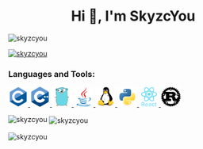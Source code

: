 <h1 align="center">Hi 👋, I'm SkyzcYou</h1>
<p align="left"> <img src="https://komarev.com/ghpvc/?username=skyzcyou&label=Profile%20views&color=0e75b6&style=flat" alt="skyzcyou" /> </p>

<p align="left"> <a href="https://twitter.com/skyzcyou" target="blank"><img src="https://img.shields.io/twitter/follow/skyzcyou?logo=twitter&style=for-the-badge" alt="skyzcyou" /></a> </p>

<h3 align="left">Languages and Tools:</h3>
<p align="left"> <a href="https://www.cprogramming.com/" target="_blank" rel="noreferrer"> <img src="https://raw.githubusercontent.com/devicons/devicon/master/icons/c/c-original.svg" alt="c" width="40" height="40"/> </a> <a href="https://www.w3schools.com/cpp/" target="_blank" rel="noreferrer"> <img src="https://raw.githubusercontent.com/devicons/devicon/master/icons/cplusplus/cplusplus-original.svg" alt="cplusplus" width="40" height="40"/> </a> <a href="https://golang.org" target="_blank" rel="noreferrer"> <img src="https://raw.githubusercontent.com/devicons/devicon/master/icons/go/go-original.svg" alt="go" width="40" height="40"/> </a> <a href="https://www.java.com" target="_blank" rel="noreferrer"> <img src="https://raw.githubusercontent.com/devicons/devicon/master/icons/java/java-original.svg" alt="java" width="40" height="40"/> </a> <a href="https://www.linux.org/" target="_blank" rel="noreferrer"> <img src="https://raw.githubusercontent.com/devicons/devicon/master/icons/linux/linux-original.svg" alt="linux" width="40" height="40"/> </a> <a href="https://www.python.org" target="_blank" rel="noreferrer"> <img src="https://raw.githubusercontent.com/devicons/devicon/master/icons/python/python-original.svg" alt="python" width="40" height="40"/> </a> <a href="https://reactjs.org/" target="_blank" rel="noreferrer"> <img src="https://raw.githubusercontent.com/devicons/devicon/master/icons/react/react-original-wordmark.svg" alt="react" width="40" height="40"/> </a> <a href="https://www.rust-lang.org" target="_blank" rel="noreferrer"> <img src="https://raw.githubusercontent.com/devicons/devicon/master/icons/rust/rust-plain.svg" alt="rust" width="40" height="40"/> </a> </p>

<p><img align="left" src="https://github-readme-stats.vercel.app/api/top-langs?username=skyzcyou&show_icons=true&locale=en&layout=compact" alt="skyzcyou" /></p>

<p>&nbsp;<img align="center" src="https://github-readme-stats.vercel.app/api?username=skyzcyou&show_icons=true&locale=en" alt="skyzcyou" /></p>

<p><img align="center" src="https://github-readme-streak-stats.herokuapp.com/?user=skyzcyou&" alt="skyzcyou" /></p>
